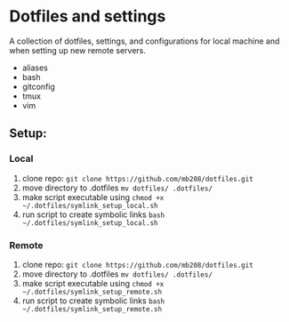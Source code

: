 # Dotfiles and settings
A collection of dotfiles, settings, and configurations for local machine and when setting up new remote servers. 

* aliases
* bash
* gitconfig
* tmux
* vim

## Setup:
### Local
1. clone repo: `git clone https://github.com/mb208/dotfiles.git`
2. move directory to .dotfiles `mv dotfiles/ .dotfiles/`
3. make script executable using `chmod +x ~/.dotfiles/symlink_setup_local.sh`
4. run script to create symbolic links `bash ~/.dotfiles/symlink_setup_local.sh`

### Remote
1. clone repo: `git clone https://github.com/mb208/dotfiles.git`
2. move directory to .dotfiles `mv dotfiles/ .dotfiles/`
3. make script executable using `chmod +x ~/.dotfiles/symlink_setup_remote.sh`
4. run script to create symbolic links `bash ~/.dotfiles/symlink_setup_remote.sh`
